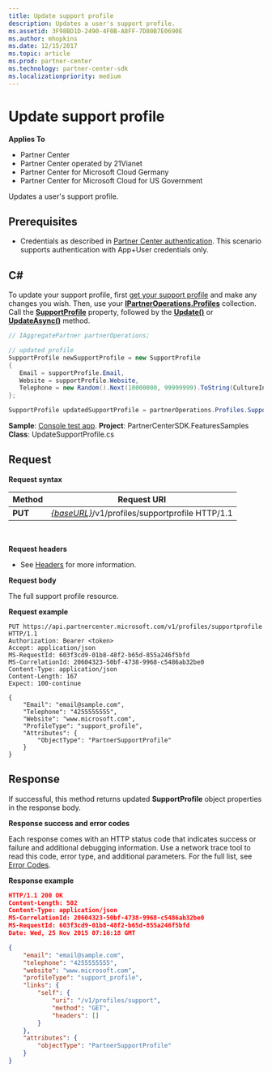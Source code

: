 ```yaml
---
title: Update support profile
description: Updates a user's support profile.
ms.assetid: 3F98BD1D-2490-4F0B-A8FF-7D80B7E0690E
ms.author: mhopkins
ms.date: 12/15/2017
ms.topic: article
ms.prod: partner-center
ms.technology: partner-center-sdk
ms.localizationpriority: medium
---
```


# Update support profile


**Applies To**

-   Partner Center
-   Partner Center operated by 21Vianet
-   Partner Center for Microsoft Cloud Germany
-   Partner Center for Microsoft Cloud for US Government

Updates a user's support profile.

## <span id="Prerequisites"></span><span id="prerequisites"></span><span id="PREREQUISITES"></span>Prerequisites


-   Credentials as described in [Partner Center authentication](partner-center-authentication.md). This scenario supports authentication with App+User credentials only.

## <span id="C_"></span><span id="c_"></span>C#


To update your support profile, first [get your support profile](get-support-profile.md) and make any changes you wish. Then, use your [**IPartnerOperations.Profiles**](https://docs.microsoft.com/dotnet/api/microsoft.store.partnercenter.ipartner.profiles) collection. Call the [**SupportProfile**](https://docs.microsoft.com/dotnet/api/microsoft.store.partnercenter.profiles.isupportprofile) property, followed by the [**Update()**](https://docs.microsoft.com/dotnet/api/microsoft.store.partnercenter.profiles.isupportprofile.update) or [**UpdateAsync()**](https://docs.microsoft.com/dotnet/api/microsoft.store.partnercenter.profiles.isupportprofile.updateasync) method.

``` csharp
// IAggregatePartner partnerOperations;

// updated profile 
SupportProfile newSupportProfile = new SupportProfile
{
   Email = supportProfile.Email,
   Website = supportProfile.Website,
   Telephone = new Random().Next(10000000, 99999999).ToString(CultureInfo.InvariantCulture)
};

SupportProfile updatedSupportProfile = partnerOperations.Profiles.SupportProfile.Update(newSupportProfile);
```

**Sample**: [Console test app](console-test-app.md). **Project**: PartnerCenterSDK.FeaturesSamples **Class**: UpdateSupportProfile.cs

## <span id="Request"></span><span id="request"></span><span id="REQUEST"></span>Request


**Request syntax**

| Method  | Request URI                                                                     |
|---------|---------------------------------------------------------------------------------|
| **PUT** | [*{baseURL}*](partner-center-rest-urls.md)/v1/profiles/supportprofile HTTP/1.1 |

 

**Request headers**

-   See [Headers](headers.md) for more information.

**Request body**

The full support profile resource.

**Request example**

```http
PUT https://api.partnercenter.microsoft.com/v1/profiles/supportprofile HTTP/1.1
Authorization: Bearer <token>
Accept: application/json
MS-RequestId: 603f3cd9-01b8-48f2-b65d-855a246f5bfd
MS-CorrelationId: 20604323-50bf-4738-9968-c5486ab32be0
Content-Type: application/json
Content-Length: 167
Expect: 100-continue

{
    "Email": "email@sample.com",
    "Telephone": "4255555555",
    "Website": "www.microsoft.com",
    "ProfileType": "support_profile",
    "Attributes": {
        "ObjectType": "PartnerSupportProfile"
    }
}

```

## <span id="Response"></span><span id="response"></span><span id="RESPONSE"></span>Response


If successful, this method returns updated **SupportProfile** object properties in the response body.

**Response success and error codes**

Each response comes with an HTTP status code that indicates success or failure and additional debugging information. Use a network trace tool to read this code, error type, and additional parameters. For the full list, see [Error Codes](error-codes.md).

**Response example**

``` json
HTTP/1.1 200 OK
Content-Length: 502
Content-Type: application/json
MS-CorrelationId: 20604323-50bf-4738-9968-c5486ab32be0
MS-RequestId: 603f3cd9-01b8-48f2-b65d-855a246f5bfd
Date: Wed, 25 Nov 2015 07:16:18 GMT

{
    "email": "email@sample.com",
    "telephone": "4255555555",
    "website": "www.microsoft.com",
    "profileType": "support_profile",
    "links": {
        "self": {
            "uri": "/v1/profiles/support",
            "method": "GET",
            "headers": []
        }
    },
    "attributes": {
        "objectType": "PartnerSupportProfile"
    }
}

```

 

 




